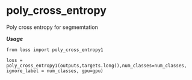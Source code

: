 # poly_cross_entropy

Poly cross entropy for segmemtation

***Usage***
```shell script
from loss import poly_cross_entropy1

loss = poly_cross_entropy1(outputs,targets.long(),num_classes=num_classes, ignore_label = num_classes, gpu=gpu)

```
